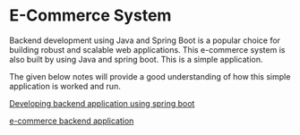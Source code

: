 # E-Commerce System

Backend development using Java and Spring Boot is a popular choice for building robust and scalable web applications. 
This e-commerce system is also built by using Java and spring boot. This is a simple application.

The given below notes will provide a good understanding of how this simple application is worked and run.

[Developing backend application using spring boot](https://drive.google.com/drive/folders/1xrzRsQiKsrHPbAiVhJ01bG6gARbsG8GQ)

[e-commerce backend application](https://drive.google.com/drive/folders/1xrzRsQiKsrHPbAiVhJ01bG6gARbsG8GQ)
